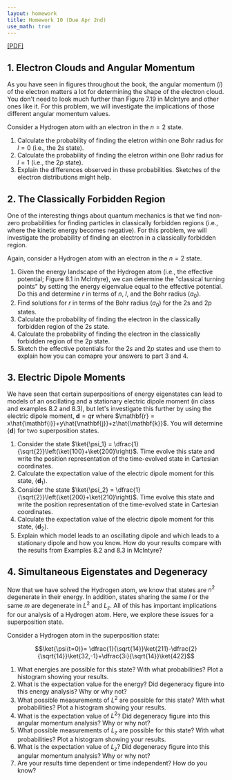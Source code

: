 ```yaml
---
layout: homework
title: Homework 10 (Due Apr 2nd)
use_math: true
---
```


[[PDF]](./homework10.pdf)

## 1. Electron Clouds and Angular Momentum

As you have seen in figures throughout the book, the angular momentum ($l$) of the electron matters a lot for determining the shape of the electron cloud. You don't need to look much further than Figure 7.19 in McIntyre and other ones like it. For this problem, we will investigate the implications of those different angular momentum values.

Consider a Hydrogen atom with an electron in the $n=2$ state.

1. Calculate the probability of finding the eletron within one Bohr radius for $l=0$ (i.e., the 2$s$ state).
2. Calculate the probability of finding the eletron within one Bohr radius for $l=1$ (i.e., the 2$p$ state).
3. Explain the differences observed in these probabilities. Sketches of the electron distributions might help.

## 2. The Classically Forbidden Region

One of the interesting things about quantum mechanics is that we find non-zero probabilities for finding particles in classically forbidden regions (i.e., where the kinetic energy becomes negative). For this problem, we will investigate the probability of finding an electron in a classically forbidden region.

Again, consider a Hydrogen atom with an electron in the $n=2$ state.

1. Given the energy landscape of the Hydrogen atom (i.e., the effective potential; Figure 8.1 in McIntyre), we can determine the "classical turning points" by setting the energy eigenvalue equal to the effective potential. Do this and determine $r$ in terms of $n$, $l$, and the Bohr radius ($a_0$).
2. Find solutions for $r$ in terms of the Bohr radius ($a_0$) for the 2s and 2p states.
3. Calculate the probability of finding the electron in the classically forbidden region of the 2s state.
4. Calculate the probability of finding the electron in the classically forbidden region of the 2p state.
5. Sketch the effective potentials for the $2s$ and $2p$ states and use them to explain how you can comapre your answers to part 3 and 4.

## 3. Electric Dipole Moments

We have seen that certain superpositions of energy eigenstates can lead to models of an oscillating and a stationary electric dipole moment (in class and examples 8.2 and 8.3), but let's investigate this further by using the electric dipole moment, $\mathbf{d} = q\mathbf{r}$ where $\mathbf{r} = x\hat{\mathbf{i}}+y\hat{\mathbf{j}}+z\hat{\mathbf{k}}$. You will determine $\langle \mathbf{d} \rangle$ for two superposition states.

1. Consider the state $\ket{\psi_1} = \dfrac{1}{\sqrt{2}}\left(\ket{100}+\ket{200}\right)$. Time evolve this state and write the position representation of the time-evolved state in Cartesian coordinates.
2. Calculate the expectation value of the electric dipole moment for this state, $\langle \mathbf{d}_1 \rangle$.
3. Consider the state $\ket{\psi_2} = \dfrac{1}{\sqrt{2}}\left(\ket{200}+\ket{210}\right)$. Time evolve this state and write the position representation of the time-evolved state in Cartesian coordinates.
4. Calculate the expectation value of the electric dipole moment for this state, $\langle \mathbf{d}_2 \rangle$.
5. Explain which model leads to an oscillating dipole and which leads to a stationary dipole and how you know. How do your results compare with the results from Examples 8.2 and 8.3 in McIntyre?

## 4. Simultaneous Eigenstates and Degeneracy

Now that we have solved the Hydrogen atom, we know that states are $n^2$ degenerate in their energy. In addition, states sharing the same $l$ or the same $m$ are degenerate in $L^2$ and $L_z$. All of this has important implications for our analysis of a Hydrogen atom. Here, we explore these issues for a superposition state.

Consider a Hydrogen atom in the superposition state:

$$\ket{\psi(t=0)}= \dfrac{1}{\sqrt{14}}\ket{211}-\dfrac{2}{\sqrt{14}}\ket{32,-1}+\dfrac{3i}{\sqrt{14}}\ket{422}$$

1. What energies are possible for this state? With what probabilities? Plot a histogram showing your results.
2. What is the expectation value for the energy? Did degeneracy figure into this energy analysis? Why or why not?
3. What possible measurements of $L^2$ are possible for this state? With what probabilities? Plot a histogram showing your results.
4. What is the expectation value of $L^2$? Did degeneracy figure into this angular momentum analysis? Why or why not?
5. What possible measurements of $L_z$ are possible for this state? With what probabilities? Plot a histogram showing your results.
6. What is the expectation value of $L_z$? Did degeneracy figure into this angular momentum analysis? Why or why not?
7. Are your results time dependent or time independent? How do you know?

